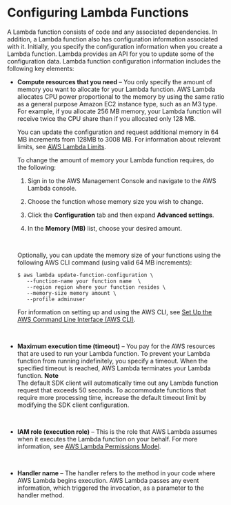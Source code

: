 # Configuring Lambda Functions<a name="resource-model"></a>

A Lambda function consists of code and any associated dependencies\. In addition, a Lambda function also has configuration information associated with it\. Initially, you specify the configuration information when you create a Lambda function\. Lambda provides an API for you to update some of the configuration data\. Lambda function configuration information includes the following key elements: 

+ **Compute resources that you need** – You only specify the amount of memory you want to allocate for your Lambda function\. AWS Lambda allocates CPU power proportional to the memory by using the same ratio as a general purpose Amazon EC2 instance type, such as an M3 type\. For example, if you allocate 256 MB memory, your Lambda function will receive twice the CPU share than if you allocated only 128 MB\. 

  You can update the configuration and request additional memory in 64 MB increments from 128MB to 3008 MB\. For information about relevant limits, see [AWS Lambda Limits](limits.md)\.

  To change the amount of memory your Lambda function requires, do the following:

  1. Sign in to the AWS Management Console and navigate to the AWS Lambda console\.

  1. Choose the function whose memory size you wish to change\.

  1. Click the **Configuration** tab and then expand **Advanced settings**\.

  1. In the **Memory \(MB\)** list, choose your desired amount\.

   

  Optionally, you can update the memory size of your functions using the following AWS CLI command \(using valid 64 MB increments\):

  ```
  $ aws lambda update-function-configuration \
     --function-name your function name  \
     --region region where your function resides \
     --memory-size memory amount \
     --profile adminuser
  ```

  For information on setting up and using the AWS CLI, see [Set Up the AWS Command Line Interface \(AWS CLI\)](setup-awscli.md)\.

   

+ **Maximum execution time \(timeout\)** – You pay for the AWS resources that are used to run your Lambda function\. To prevent your Lambda function from running indefinitely, you specify a timeout\. When the specified timeout is reached, AWS Lambda terminates your Lambda function\. 
**Note**  
The default SDK client will automatically time out any Lambda function request that exceeds 50 seconds\. To accommodate functions that require more processing time, increase the default timeout limit by modifying the SDK client configuration\. 

   

+ **IAM role \(execution role\)** – This is the role that AWS Lambda assumes when it executes the Lambda function on your behalf\. For more information, see [AWS Lambda Permissions Model](intro-permission-model.md)\.

   

+ **Handler name** – The handler refers to the method in your code where AWS Lambda begins execution\. AWS Lambda passes any event information, which triggered the invocation, as a parameter to the handler method\.